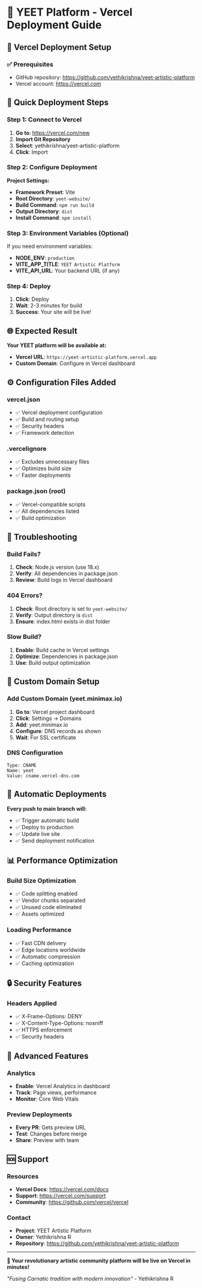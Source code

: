 # 🚀 YEET Platform - Vercel Deployment Guide

## 🌟 Vercel Deployment Setup

### ✅ Prerequisites
- GitHub repository: https://github.com/yethikrishna/yeet-artistic-platform
- Vercel account: https://vercel.com

## 🚀 Quick Deployment Steps

### Step 1: Connect to Vercel
1. **Go to**: https://vercel.com/new
2. **Import Git Repository**
3. **Select**: yethikrishna/yeet-artistic-platform
4. **Click**: Import

### Step 2: Configure Deployment
**Project Settings:**
- **Framework Preset**: Vite
- **Root Directory**: `yeet-website/`
- **Build Command**: `npm run build`
- **Output Directory**: `dist`
- **Install Command**: `npm install`

### Step 3: Environment Variables (Optional)
If you need environment variables:
- **NODE_ENV**: `production`
- **VITE_APP_TITLE**: `YEET Artistic Platform`
- **VITE_API_URL**: Your backend URL (if any)

### Step 4: Deploy
1. **Click**: Deploy
2. **Wait**: 2-3 minutes for build
3. **Success**: Your site will be live!

## 🌐 Expected Result

**Your YEET platform will be available at:**
- **Vercel URL**: `https://yeet-artistic-platform.vercel.app`
- **Custom Domain**: Configure in Vercel dashboard

## ⚙️ Configuration Files Added

### vercel.json
- ✅ Vercel deployment configuration
- ✅ Build and routing setup
- ✅ Security headers
- ✅ Framework detection

### .vercelignore
- ✅ Excludes unnecessary files
- ✅ Optimizes build size
- ✅ Faster deployments

### package.json (root)
- ✅ Vercel-compatible scripts
- ✅ All dependencies listed
- ✅ Build optimization

## 🔧 Troubleshooting

### Build Fails?
1. **Check**: Node.js version (use 18.x)
2. **Verify**: All dependencies in package.json
3. **Review**: Build logs in Vercel dashboard

### 404 Errors?
1. **Check**: Root directory is set to `yeet-website/`
2. **Verify**: Output directory is `dist`
3. **Ensure**: index.html exists in dist folder

### Slow Build?
1. **Enable**: Build cache in Vercel settings
2. **Optimize**: Dependencies in package.json
3. **Use**: Build output optimization

## 🎯 Custom Domain Setup

### Add Custom Domain (yeet.minimax.io)
1. **Go to**: Vercel project dashboard
2. **Click**: Settings → Domains
3. **Add**: yeet.minimax.io
4. **Configure**: DNS records as shown
5. **Wait**: For SSL certificate

### DNS Configuration
```
Type: CNAME
Name: yeet
Value: cname.vercel-dns.com
```

## 🚀 Automatic Deployments

**Every push to main branch will:**
- ✅ Trigger automatic build
- ✅ Deploy to production
- ✅ Update live site
- ✅ Send deployment notification

## 📊 Performance Optimization

### Build Size Optimization
- ✅ Code splitting enabled
- ✅ Vendor chunks separated
- ✅ Unused code eliminated
- ✅ Assets optimized

### Loading Performance
- ✅ Fast CDN delivery
- ✅ Edge locations worldwide
- ✅ Automatic compression
- ✅ Caching optimization

## 🔒 Security Features

### Headers Applied
- ✅ X-Frame-Options: DENY
- ✅ X-Content-Type-Options: nosniff
- ✅ HTTPS enforcement
- ✅ Security headers

## 🌟 Advanced Features

### Analytics
- **Enable**: Vercel Analytics in dashboard
- **Track**: Page views, performance
- **Monitor**: Core Web Vitals

### Preview Deployments
- **Every PR**: Gets preview URL
- **Test**: Changes before merge
- **Share**: Preview with team

## 🆘 Support

### Resources
- **Vercel Docs**: https://vercel.com/docs
- **Support**: https://vercel.com/support
- **Community**: https://github.com/vercel/vercel

### Contact
- **Project**: YEET Artistic Platform
- **Owner**: Yethikrishna R
- **Repository**: https://github.com/yethikrishna/yeet-artistic-platform

---

**🎨 Your revolutionary artistic community platform will be live on Vercel in minutes!**

*"Fusing Carnatic tradition with modern innovation"* - Yethikrishna R
